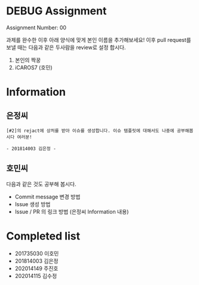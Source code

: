 # DEBUG Assignment
Assignment Number: 00

 과제를 완수한 이후 아래 양식에 맞게 본인 이름을 추가해보세요! 이후 pull request를 보낼 때는 다음과 같은 두사람을 review로 설정 합시다.

1. 본인의 짝꿍
2. iCAROS7 (호민)

# Information
## 은정씨
```
[#2]의 rejact에 상처를 받아 이슈를 생성합니다. 이슈 템플릿에 대해서도 나중에 공부해봅시다 여러분!

- 201814003 김은정 -
```

## 호민씨
다음과 같은 것도 공부해 봅시다.

- Commit message 변경 방법
- Issue 생성 방법
- Issue / PR 의 링크 방법 (은정씨 Information 내용)

# Completed list
- 201735030 이호민
- 201814003 김은정
- 202014149 주진호
- 202014115 김수정
